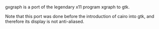 gxgraph is a port of the legendary x11 program xgraph to gtk.

Note that this port was done before the introduction of cairo into gtk, and therefore its display is not anti-aliased. 
